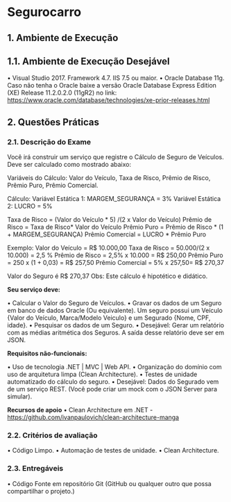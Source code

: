 ﻿# Segurocarro

## 1. Ambiente de Execução

## 1.1. Ambiente de Execução Desejável
• Visual Studio 2017. Framework 4.7. IIS 7.5 ou maior.
• Oracle Database 11g. Caso não tenha o Oracle baixe a versão Oracle Database Express Edition (XE) Release 11.2.0.2.0 (11gR2) no link: https://www.oracle.com/database/technologies/xe-prior-releases.html

## 2. Questões Práticas

### 2.1. Descrição do Exame

Você irá construir um serviço que registre o Cálculo de Seguro de Veículos. Deve ser calculado como mostrado abaixo:

Variáveis do Cálculo: Valor do Veículo, Taxa de Risco, Prêmio de Risco, Prêmio Puro, Prêmio Comercial.

Cálculo:
Variável Estática 1: MARGEM_SEGURANÇA = 3%
Variável Estática 2: LUCRO = 5%

Taxa de Risco = (Valor do Veículo * 5) /(2 x Valor do Veículo)
Prêmio de Risco = Taxa de Risco* Valor do Veículo
Prêmio Puro = Prêmio de Risco * (1 + MARGEM_SEGURANÇA)
Prêmio Comercial = LUCRO * Prêmio Puro

Exemplo:
Valor do Veículo = R$ 10.000,00
Taxa de Risco = 50.000/(2 x 10.000) = 2,5 %
Prêmio de Risco = 2,5% x 10.000 = R$ 250,00
Prêmio Puro = 250 x (1 + 0,03) = R$ 257,50
Prêmio Comercial = 5% x 257,50= R$ 270,37

Valor do Seguro é R$ 270,37
Obs: Este cálculo é hipotético e didático.

**Seu serviço deve:**

• Calcular o Valor do Seguro de Veículos.
• Gravar os dados de um Seguro em banco de dados Oracle (Ou equivalente). Um seguro possui um Veículo {Valor do Veículo, Marca/Modelo Veiculo} e um Segurado {Nome, CPF, idade}.
• Pesquisar os dados de um Seguro.
• Desejável: Gerar um relatório com as médias aritmética dos Seguros. A saída desse relatório deve ser em JSON.

**Requisitos não-funcionais:**

• Uso de tecnologia .NET | MVC | Web API.
• Organização do domínio com uso de arquitetura limpa (Clean Architecture).
• Testes de unidade automatizado do cálculo do seguro.
• Desejável: Dados do Segurado vem de um serviço REST. (Você pode criar um mock com o JSON Server para simular).

**Recursos de apoio**
• Clean Architecture em .NET - https://github.com/ivanpaulovich/clean-architecture-manga

### 2.2. Critérios de avaliação
• Código Limpo.
• Automação de testes de unidade.
• Clean Architecture.

### 2.3. Entregáveis
• Código Fonte em repositório Git (GitHub ou qualquer outro que possa compartilhar o projeto.)
